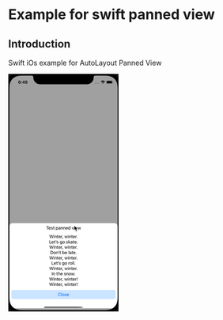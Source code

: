 # Example for swift panned view 

## Introduction

Swift iOs example for AutoLayout Panned View

![til](https://raw.githubusercontent.com/as-pi/PannedView/master/ezgif-3-e37462c27a.gif)
